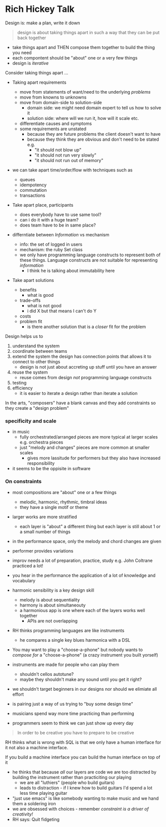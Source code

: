 # Rich Hickey Talk

Design is: make a plan, write it down

> design is about taking things apart in such a way that they can be put back
> together

- take things apart and THEN compose them together to build the thing you need
- each compontent should be "about" one or a very few things
- design is _iterative_

Consider taking things apart ...

- Taking apart requirements
    - move from statements of want/need to the underlying _problems_
    - move from knowns to unknowns
    - move from domain-side to solution-side
        - domain side: we might need domain expert to tell us how to solve it
        - solution side: where will we run it, how will it scale etc.
    - differentiate causes and symptoms
    - some requirements are unstated
        - because they are future problems the client doesn't want to have
        - because they think they are obvious and don't need to be stated e.g.
            - "it should not blow up"
            - "it should not run very slowly"
            - "it should not run out of memory"

- we can take apart time/order/flow with techniques such as
    - queues
    - idempotency
    - commutation
    - transactions

- Take apart place, participants
    - does everybody have to use same tool?
    - can i do it with a huge team?
    - does team have to be in same place?

- differntiate between _Information_ vs mechanism
    - info: the set of logged in users
    - mechanism: the ruby Set class
    - we only have programming language constructs to represent both of these
      things. Language constructs are not suitable for representing
      _information_
        - I think he is talking about immutability here

- Take apart solutions
    - benefits
        - what is good
    - trade-offs
        - what is not good
        - i did X but that means I can't do Y
    - costs
    - problem fit
        - is there another solution that is a _closer_ fit for the problem

Design helps us to

1. understand the system
2. coordinate between teams
3. extend the system the design has connection points that allows it to connect
   to other things
    - design is not just about accreting up stuff until you have an answer
4. reuse the system
    - reuse comes from design _not_ programming language constructs
5. testing
6. efficiency
    - it is easier to iterate a design rather than iterate a solution

In the arts, "composers" have a blank canvas and they add constraints so they
create a "design problem"

### specificity and scale

- in music
    - fully orchestrated/arranged pieces are more typical at larger scales e.g.
      orchestra pieces
    - just "melody and changes" pieces are more common at smaller scales
        - gives more lassitude for performers but they also have increased
          responsibility
- it seems to be the oppisite in software

### On constraints

- most compositions are "about" one or a few things
    - melodic, harmonic, rhythmic, timbral ideas
    - they have a single motif or theme
- larger works are more stratified
    - each layer is "about" a different thing but each layer is still about 1 or
      a small number of things

- in the performance space, only the melody and chord changes are given
- performer provides variations
- improv needs a lot of preparation, practice, study e.g. John Coltrane
  practiced a lot!
- you hear in the performance the application of a lot of knowledge and
  vocabulary

- harmonic sensibility is a key design skill
    - melody is about sequentiality
    - harmony is about simultaneouty
    - a harmonious app is one where each of the layers works well together
        - APIs are not overlapping
- RH thinks programming languages are like instruments
    - he compares a single key blues harmonica with a DSL
- You may want to play a "choose-a-phone" but nobody wants to _compose for_ a
  "choose-a-phone" (a crazy instrument you built yorself)
- instruments are made for people who can play them
    - shouldn't cellos autotune?
    - maybe they shouldn't make any sound until you get it right?
- we shouldn't target beginners in our designs nor should we elimiate all effort
- is pairing just a way of us trying to "buy some design time"
- musicians spend way more time practicing than performing
- programmers seem to think we can just show up every day

> In order to be creative you have to prepare to be creative

RH thinks what is wrong with SQL is that we only have a human interface for it
not also a machine interface.

If you build a machine interface you can build the human interface on top of it

- he thinks that because _all_ our layers are code we are too distracted by
  building the instrument rather than practiciting our playing
    - we are all "luthiers" (people who build guitars)
    - leads to distraction - if I knew how to build guitars I'd spend a lot less
      time playing guitar
- "just use emacs" is like somebody wanting to make music and we hand them a
  soldering iron
- we are obsessed with choices - remember _constraint is a driver of
  creativity!_
- RH says: Quit fidgeting
